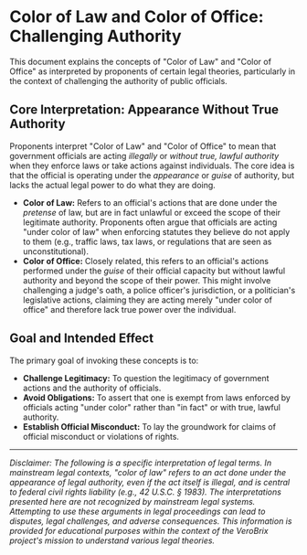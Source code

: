 
# Color of Law and Color of Office: Challenging Authority

This document explains the concepts of "Color of Law" and "Color of Office" as interpreted by proponents of certain legal theories, particularly in the context of challenging the authority of public officials.

## Core Interpretation: Appearance Without True Authority

Proponents interpret "Color of Law" and "Color of Office" to mean that government officials are acting *illegally* or *without true, lawful authority* when they enforce laws or take actions against individuals. The core idea is that the official is operating under the *appearance* or *guise* of authority, but lacks the actual legal power to do what they are doing.

*   **Color of Law:** Refers to an official's actions that are done under the *pretense* of law, but are in fact unlawful or exceed the scope of their legitimate authority. Proponents often argue that officials are acting "under color of law" when enforcing statutes they believe do not apply to them (e.g., traffic laws, tax laws, or regulations that are seen as unconstitutional).
*   **Color of Office:** Closely related, this refers to an official's actions performed under the *guise* of their official capacity but without lawful authority and beyond the scope of their power. This might involve challenging a judge's oath, a police officer's jurisdiction, or a politician's legislative actions, claiming they are acting merely "under color of office" and therefore lack true power over the individual.

## Goal and Intended Effect

The primary goal of invoking these concepts is to:

*   **Challenge Legitimacy:** To question the legitimacy of government actions and the authority of officials.
*   **Avoid Obligations:** To assert that one is exempt from laws enforced by officials acting "under color" rather than "in fact" or with true, lawful authority.
*   **Establish Official Misconduct:** To lay the groundwork for claims of official misconduct or violations of rights.

---

*Disclaimer: The following is a specific interpretation of legal terms. In mainstream legal contexts, "color of law" refers to an act done under the appearance of legal authority, even if the act itself is illegal, and is central to federal civil rights liability (e.g., 42 U.S.C. § 1983). The interpretations presented here are not recognized by mainstream legal systems. Attempting to use these arguments in legal proceedings can lead to disputes, legal challenges, and adverse consequences. This information is provided for educational purposes within the context of the VeroBrix project's mission to understand various legal theories.*
